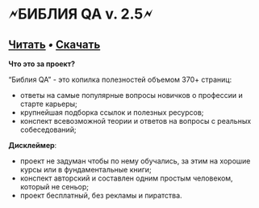 # **🗲БИБЛИЯ QA v. 2.5🗲**


## [Читать](https://vladislaveremeev.github.io/qa_bible) _•_ [Скачать](https://github.com/VladislavEremeev/QA_bible/releases)

**Что это за проект?** 

“Библия QA” - это копилка полезностей объемом 370+ страниц:



* ответы на самые популярные вопросы новичков о профессии и старте карьеры;
* крупнейшая подборка ссылок и полезных ресурсов;
* конспект всевозможной теории и ответов на вопросы с реальных собеседований; 

**Дисклеймер**:



* проект не задуман чтобы по нему обучались, за этим на хорошие курсы или в фундаментальные книги;
* конспект авторский и составлен одним простым человеком, который не сеньор;
* проект бесплатный, без рекламы и пиратства.
